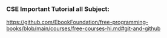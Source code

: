 ### CSE Important Tutorial all Subject: 
https://github.com/EbookFoundation/free-programming-books/blob/main/courses/free-courses-hi.md#git-and-github
